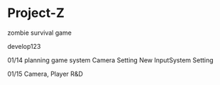 # Project-Z
zombie survival game

develop123

01/14
planning game system
Camera Setting
New InputSystem Setting

01/15
Camera, Player R&D